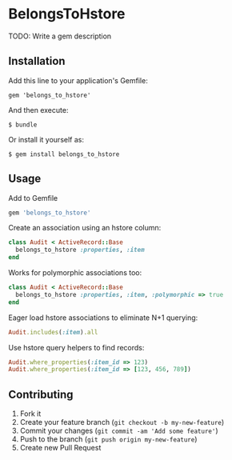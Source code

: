 # BelongsToHstore

TODO: Write a gem description

## Installation

Add this line to your application's Gemfile:

    gem 'belongs_to_hstore'

And then execute:

    $ bundle

Or install it yourself as:

    $ gem install belongs_to_hstore

## Usage

Add to Gemfile
```ruby
gem 'belongs_to_hstore'
```

Create an association using an hstore column:
```ruby
class Audit < ActiveRecord::Base
  belongs_to_hstore :properties, :item
end
```

Works for polymorphic associations too:
```ruby
class Audit < ActiveRecord::Base
  belongs_to_hstore :properties, :item, :polymorphic => true
end
```

Eager load hstore associations to eliminate N+1 querying:
```ruby
Audit.includes(:item).all
```

Use hstore query helpers to find records:
```ruby
Audit.where_properties(:item_id => 123)
Audit.where_properties(:item_id => [123, 456, 789])
```

## Contributing

1. Fork it
2. Create your feature branch (`git checkout -b my-new-feature`)
3. Commit your changes (`git commit -am 'Add some feature'`)
4. Push to the branch (`git push origin my-new-feature`)
5. Create new Pull Request
